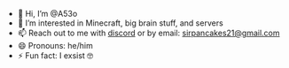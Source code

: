 - 👋 Hi, I’m @A53o
- 👀 I’m interested in Minecraft, big brain stuff, and servers
- 📫 Reach out to me with [discord](https://discord.gg/nN7W2vTkb9) or by email: sirpancakes21@gmail.com
- 😄 Pronouns: he/him
- ⚡ Fun fact: I exsist 🤓

<!---
A53o/A53o is a ✨ special ✨ repository because its `README.md` (this file) appears on your GitHub profile.
You can click the Preview link to take a look at your changes.
--->
